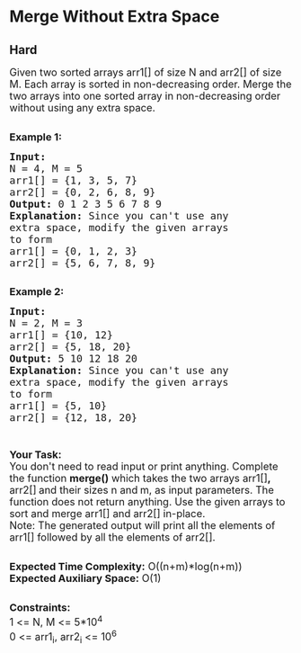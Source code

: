 # Merge Without Extra Space
## Hard 
<div class="problem-statement" style="user-select: auto;">
                <p style="user-select: auto;"></p><p style="user-select: auto;"><span style="font-size: 18px; user-select: auto;">Given two sorted arrays arr1[]&nbsp;of size N and arr2[]&nbsp;of size M. Each array is sorted in non-decreasing order. Merge the two&nbsp;arrays into one sorted array in non-decreasing order without using any extra space.</span></p>

<p style="user-select: auto;"><br style="user-select: auto;">
<span style="font-size: 18px; user-select: auto;"><strong style="user-select: auto;">Example 1:</strong></span></p>

<pre style="user-select: auto;"><span style="font-size: 18px; user-select: auto;"><strong style="user-select: auto;">Input:
</strong>N = 4, M = 5
arr1[] = {1, 3, 5, 7}
arr2[] = {0, 2, 6, 8, 9}
<strong style="user-select: auto;">Output:</strong> 0 1 2 3 5 6 7 8 9
<strong style="user-select: auto;">Explanation:</strong> Since you can't use any 
extra space, modify the given arrays
to form </span>
<span style="font-size: 18px; user-select: auto;">arr1[] = {0, 1, 2, 3}
arr2[] = {5, 6, 7, 8, 9}
</span>
</pre>

<p style="user-select: auto;"><span style="font-size: 18px; user-select: auto;"><strong style="user-select: auto;">Example 2:</strong></span></p>

<pre style="user-select: auto;"><span style="font-size: 18px; user-select: auto;"><strong style="user-select: auto;">Input:
</strong>N = 2, M = 3
arr1[] = {10, 12}
arr2[] = {5, 18, 20}
<strong style="user-select: auto;">Output:</strong> 5 10 12 18 20
<strong style="user-select: auto;">Explanation:</strong>&nbsp;Since you can't use any
extra space, modify the given arrays
to form </span>
<span style="font-size: 18px; user-select: auto;">arr1[] = {5, 10}
arr2[] = {12, 18, 20}</span></pre>

<p style="user-select: auto;">&nbsp;</p>

<p style="user-select: auto;"><span style="font-size: 18px; user-select: auto;"><strong style="user-select: auto;">Your Task:</strong><br style="user-select: auto;">
You don't need to read input or print anything.&nbsp;Complete the function <strong style="user-select: auto;">merge()</strong>&nbsp;which takes the two arrays&nbsp;arr1[]<strong style="user-select: auto;">, </strong>arr2[]<strong style="user-select: auto;"> </strong>and&nbsp;their sizes&nbsp;n and<strong style="user-select: auto;">&nbsp;</strong>m,&nbsp;as input parameters. The function does not return anything. Use the given arrays to sort and merge arr1[] and arr2[] in-place.&nbsp;<br style="user-select: auto;">
Note: The generated output will print all the elements of arr1[] followed by all the elements of arr2[].</span></p>

<p style="user-select: auto;"><br style="user-select: auto;">
<span style="font-size: 18px; user-select: auto;"><strong style="user-select: auto;">Expected Time Complexity:</strong>&nbsp;O((n+m)*log(n+m))<br style="user-select: auto;">
<strong style="user-select: auto;">Expected Auxiliary Space:</strong>&nbsp;O(1)</span></p>

<p style="user-select: auto;"><br style="user-select: auto;">
<span style="font-size: 18px; user-select: auto;"><strong style="user-select: auto;">Constraints:</strong><br style="user-select: auto;">
1 &lt;=&nbsp;N, M&nbsp;&lt;= 5*10<sup style="user-select: auto;">4</sup><br style="user-select: auto;">
0 &lt;= arr1<sub style="user-select: auto;">i</sub>, arr2<sub style="user-select: auto;">i</sub>&nbsp;&lt;= 10<sup style="user-select: auto;">6</sup></span></p>

<p style="user-select: auto;">&nbsp;</p>
 <p style="user-select: auto;"></p>
            </div>